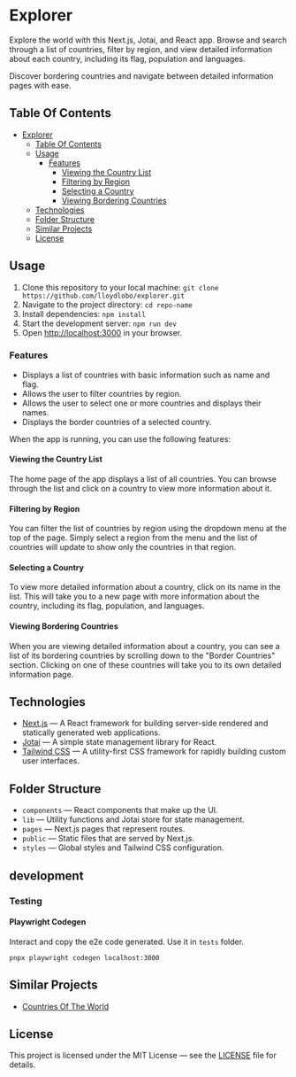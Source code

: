 # Explorer

Explore the world with this Next.js, Jotai, and React app.
Browse and search through a list of countries, filter by region,
and view detailed information about each country, including its flag,
population and languages.

Discover bordering countries and navigate between detailed information pages
with ease.

<!--
"Explore the world with ease: a simple and intuitive way to browse
and learn about countries, their regions, and bordering nations." -->

## Table Of Contents

<!--toc:start-->

- [Explorer](#explorer)
  - [Table Of Contents](#table-of-contents)
  - [Usage](#usage)
    - [Features](#features)
      - [Viewing the Country List](#viewing-the-country-list)
      - [Filtering by Region](#filtering-by-region)
      - [Selecting a Country](#selecting-a-country)
      - [Viewing Bordering Countries](#viewing-bordering-countries)
  - [Technologies](#technologies)
  - [Folder Structure](#folder-structure)
  - [Similar Projects](#similar-projects)
  - [License](#license)
  <!--toc:end-->

## Usage

1. Clone this repository to your local machine: `git clone https://github.com/lloydlobo/explorer.git`
2. Navigate to the project directory: `cd repo-name`
3. Install dependencies: `npm install`
4. Start the development server: `npm run dev`
5. Open [http://localhost:3000](http://localhost:3000) in your browser.

### Features

- Displays a list of countries with basic information such as name and flag.
- Allows the user to filter countries by region.
- Allows the user to select one or more countries and displays their names.
- Displays the border countries of a selected country.

When the app is running, you can use the following features:

#### Viewing the Country List

The home page of the app displays a list of all countries. You can browse through the list and click on a country to view more information about it.

#### Filtering by Region

You can filter the list of countries by region using the dropdown menu at the top of the page. Simply select a region from the menu and the list of countries will update to show only the countries in that region.

#### Selecting a Country

To view more detailed information about a country, click on its name in the list. This will take you to a new page with more information about the country, including its flag, population, and languages.

#### Viewing Bordering Countries

When you are viewing detailed information about a country, you can see a list of its bordering countries by scrolling down to the "Border Countries" section. Clicking on one of these countries will take you to its own detailed information page.

## Technologies

- [Next.js](https://nextjs.org/) — A React framework for building server-side rendered and statically generated web applications.
- [Jotai](https://github.com/pmndrs/jotai) — A simple state management library for React.
- [Tailwind CSS](https://tailwindcss.com/) — A utility-first CSS framework for rapidly building custom user interfaces.

## Folder Structure

- `components` — React components that make up the UI.
- `lib` — Utility functions and Jotai store for state management.
- `pages` — Next.js pages that represent routes.
- `public` — Static files that are served by Next.js.
- `styles` — Global styles and Tailwind CSS configuration.

## development

### Testing

#### Playwright Codegen

Interact and copy the e2e code generated. Use it in `tests` folder.

```shell
pnpx playwright codegen localhost:3000
```

## Similar Projects

- [Countries Of The World](https://countries.petethompson.net/)

## License

This project is licensed under the MIT License — see the [LICENSE](LICENSE) file for details.
